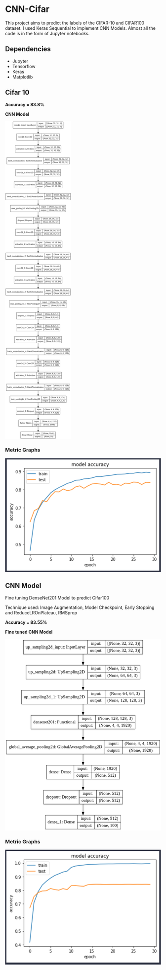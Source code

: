 # CNN-Cifar

This project aims to predict the labels of the CIFAR-10 and CIFAR100 dataset. I used Keras Sequential to implement CNN Models. Almost all the code is in the form of Jupyter notebooks.

## Dependencies

- Jupyter
- Tensorflow
- Keras
- Matplotlib

## Cifar 10

**Accuracy = 83.8%**

****CNN Model****

![CNN Model for CIFAR10](./Pictures/model_plot_cifar10.png?raw=true "CNN - CIFAR 10")

### Metric Graphs

![Metric graph for CIFAR10](./Pictures/cifar10_metric.png?raw=true "Metric - CIFAR 10")

## CNN Model

Fine tuning DenseNet201 Model to predict Cifar100

Technique used: Image Augmentation, Model Checkpoint, Early Stopping and ReduceLROnPlateau, RMSprop

**Accuracy = 83.55%**

****Fine tuned CNN Model****

![CNN Model for CIFAR100](./Pictures/model_plot_cifar100.png?raw=true "CNN - CIFAR 100")

### Metric Graphs

![Metric graph for CIFAR100](./Pictures/cifar100_metric.png?raw=true "Metric - CIFAR 100")
